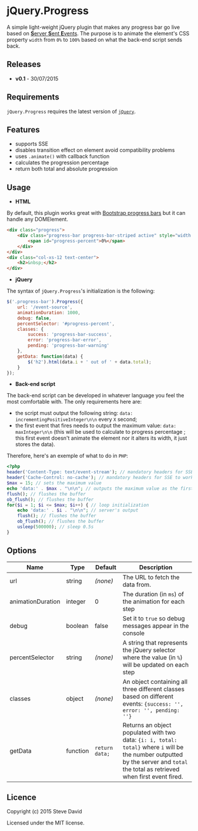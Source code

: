 # jQuery.Progress
A simple light-weight jQuery plugin that makes any progress bar go live based on [**S**erver **S**ent **E**vents](http://www.w3.org/TR/2011/WD-eventsource-20110208). The purpose is to animate the element's CSS property `width` from `0%` to `100%` based on what the back-end script sends back.

## Releases
* **v0.1** - 30/07/2015

## Requirements
`jQuery.Progress` requires the latest version of [`jQuery`](https://jquery.com/download/).

## Features
* supports SSE
* disables transition effect on element avoid compatibility problems
* uses `.animate()` with callback function
* calculates the progression percentage
* return both total and absolute progression

## Usage
* **HTML**

By default, this plugin works great with [Bootstrap progress bars](http://getbootstrap.com/components/#progress) but it can handle any DOMElement.
```html
<div class="progress">
    <div class="progress-bar progress-bar-striped active" style="width: 0%">
        <span id="progress-percent">0%</span>
    </div>
</div>
<div class="col-xs-12 text-center">
	<h2>&nbsp;</h2>
</div>
```

* **jQuery**

The syntax of `jQuery.Progress`'s initialization is the following:
```javascript
$('.progress-bar').Progress({
    url: '/event-source',
    animationDuration: 1000,
    debug: false,
    percentSelector: '#progress-percent',
    classes: {
        success: 'progress-bar-success',
        error: 'progress-bar-error',
        pending: 'progress-bar-warning'
    },
    getData: function(data) {
    	$('h2').html(data.i + ' out of ' + data.total);
    }
});
```

* **Back-end script**

The back-end script can be developed in whatever language you feel the most comfortable with. The only requirements here are:
* the script must output the following string: `data: incrementingPositiveInteger\n\n` every `X` second;
* the first event that fires needs to output the maximum value: `data: maxInteger\n\n` (this will be used to calculate to progress percentage ; this first event doesn't animate the element nor it alters its width, it just stores the data).

Therefore, here's an exemple of what to do in `PHP`:
```PHP
<?php
header('Content-Type: text/event-stream'); // mandatory headers for SSE to work
header('Cache-Control: no-cache'); // mandatory headers for SSE to work
$max = 15; // sets the maximum value
echo 'data:' . $max . "\n\n"; // outputs the maximum value as the first event
flush(); // flushes the buffer
ob_flush(); // flushes the buffer
for($i = 1; $i <= $max; $i++) { // loop initialization
    echo 'data:' . $i . "\n\n"; // server's output
	flush(); // flushes the buffer
	ob_flush(); // flushes the buffer
    usleep(500000); // sleep 0.5s
}
```


## Options
Name | Type | Default | Description
------------ | ------------- | ------------- | -------------
url | string | *(none)* | The URL to fetch the data from.
animationDuration | integer | 0 | The duration (in `ms`) of the animation for each step
debug | boolean | false | Set it to `true` so debug messages appear in the console
percentSelector | string | *(none)* | A string that represents the jQuery selector where the value (in `%`) will be updated on each step
classes | object | *(none)* | An object containing all three different classes based on different events: `{success: '', error: '', pending: ''}`
getData | function | `return data;` | Returns an object populated with two data: `{i: i, total: total}` where `i` will be the number outputted by the server and `total` the total as retrieved when first event fired.

## Licence
Copyright (c) 2015 Steve David

Licensed under the MIT license.
